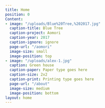 ```yaml
---
title: Home
position: 0
Content:
- image: "/uploads/Blue%20Tree,%202017.jpg"
  caption-title: Blue Tree
  caption-project: Aomori
  caption-year: 2017
  caption-ignore: ignore
  page-url: "/aomori"
  image-size: small
  image-position: top
- image: "/uploads/alex-1.jpg"
  caption: Green house
  caption-paper: Paper type goes here
  caption-size: 2x2
  caption-print: Printing type goes here
  page-url: "/about"
  image-size: medium
  image-position: bottom
layout: home
---
```


